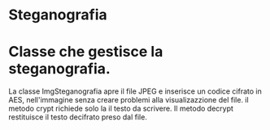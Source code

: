 # Steganografia
# Classe che gestisce la steganografia.
La classe ImgSteganografia apre il file JPEG e inserisce un codice cifrato in AES,
nell'immagine senza creare problemi alla visualizazzione del file.
il metodo crypt richiede solo la il testo da scrivere.
Il metodo decrypt restituisce il testo decifrato preso dal file.
